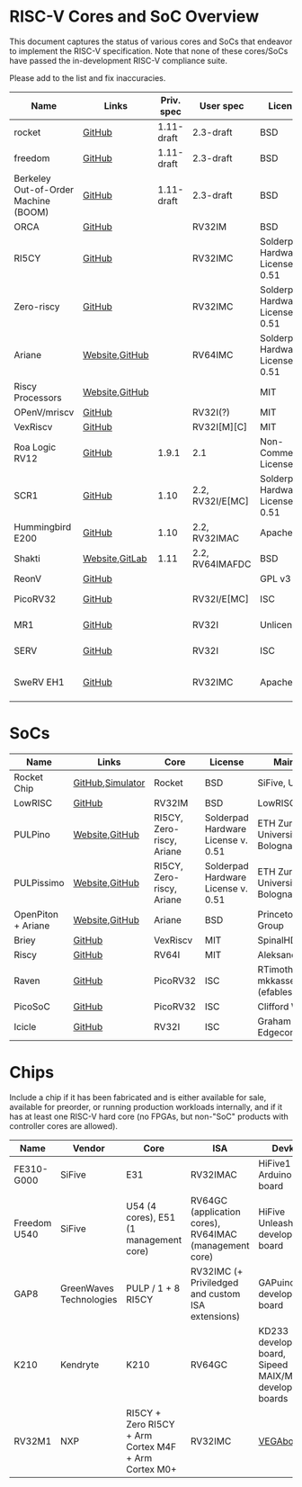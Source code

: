 # RISC-V Cores and SoC Overview

This document captures the status of various cores and SoCs that endeavor to implement the RISC-V specification. Note that none of these cores/SoCs have passed the in-development RISC-V compliance suite.

Please add to the list and fix inaccuracies.

Name | Links | Priv. spec | User spec | License | Maintainers
---- | ----- | ---------- | --------- | ------- | -----------
rocket | [GitHub](https://github.com/freechipsproject/rocket-chip) | 1.11-draft | 2.3-draft | BSD | SiFive, UCB Bar
freedom | [GitHub](https://github.com/sifive/freedom) | 1.11-draft | 2.3-draft | BSD | SiFive
Berkeley Out-of-Order Machine (BOOM) | [GitHub](https://github.com/ucb-bar/riscv-boom) | 1.11-draft | 2.3-draft | BSD | Esperanto, UCB Bar
ORCA | [GitHub](https://github.com/vectorblox/orca) |  | RV32IM | BSD | VectorBlox
RI5CY | [GitHub](https://github.com/pulp-platform/riscv) |  | RV32IMC | Solderpad Hardware License v. 0.51 | ETH Zurich, Università di Bologna
Zero-riscy | [GitHub](https://github.com/pulp-platform/zero-riscy) |  | RV32IMC | Solderpad Hardware License v. 0.51 | ETH Zurich, Università di Bologna
Ariane | [Website](https://pulp-platform.github.io/ariane/docs/home/),[GitHub](https://github.com/pulp-platform/ariane) |  | RV64IMC | Solderpad Hardware License v. 0.51 | ETH Zurich, Università di Bologna
Riscy Processors | [Website](http://csg.csail.mit.edu/riscy-e/),[GitHub](https://github.com/csail-csg/riscy) |  | | MIT | MIT CSAIL CSG
OPenV/mriscv | [GitHub](https://github.com/onchipuis/mriscv) |  | RV32I(?) | MIT | OnChipUIS
VexRiscv | [GitHub](https://github.com/SpinalHDL/VexRiscv) |  | RV32I[M][C] | MIT | SpinalHDL
Roa Logic RV12 | [GitHub](https://github.com/roalogic/RV12) | 1.9.1 | 2.1 | Non-Commercial License | Roa Logic
SCR1 | [GitHub]( https://github.com/syntacore/scr1) | 1.10 | 2.2, RV32I/E[MC] | Solderpad Hardware License v. 0.51 | Syntacore
Hummingbird E200 | [GitHub](https://github.com/SI-RISCV/e200_opensource) | 1.10 | 2.2, RV32IMAC | Apache 2.0 | Bob Hu
Shakti | [Website](http://shakti.org.in/),[GitLab](https://gitlab.com/shaktiproject) | 1.11 | 2.2, RV64IMAFDC | BSD | IIT Madras
ReonV | [GitHub](https://github.com/lcbcFoo/ReonV) |  |  | GPL v3 |
PicoRV32 | [GitHub](https://github.com/cliffordwolf/picorv32) | | RV32I/E[MC] | ISC | Clifford Wolf
MR1 | [GitHub](https://github.com/tomverbeure/mr1) | | RV32I | Unlicense | Tom Verbeure
SERV | [GitHub](https://github.com/olofk/serv) | | RV32I | ISC | Olof Kindgren
SweRV EH1 | [GitHub](https://github.com/westerndigitalcorporation/swerv_eh1) | | RV32IMC | Apache 2.0 | Western Digital Corporation

# SoCs

Name | Links | Core | License | Maintainers
---- | ----- | ---- | ------- | -----------
Rocket Chip | [GitHub](https://github.com/freechipsproject/rocket-chip),[Simulator](https://fires.im) | Rocket | BSD | SiFive, UCB BAR
LowRISC | [GitHub](https://github.com/lowRISC/lowrisc-chip) | RV32IM | BSD | LowRISC CIC
PULPino | [Website](http://www.pulp-platform.org),[GitHub](https://github.com/pulp-platform/pulpino) | RI5CY, Zero-riscy, Ariane | Solderpad Hardware License v. 0.51 | ETH Zurich, Università di Bologna
PULPissimo | [Website](http://www.pulp-platform.org),[GitHub](https://github.com/pulp-platform/pulpissimo) | RI5CY, Zero-riscy, Ariane | Solderpad Hardware License v. 0.51 | ETH Zurich, Università di Bologna
OpenPiton + Ariane | [Website](https://parallel.princeton.edu/openpiton/),[GitHub](https://github.com/PrincetonUniversity/openpiton) | Ariane | BSD | Princeton Parallel Group
Briey | [GitHub](https://github.com/SpinalHDL/VexRiscv#briey-soc) | VexRiscv | MIT | SpinalHDL
Riscy | [GitHub](https://github.com/AleksandarKostovic/Riscy-SoC) | RV64I | MIT | AleksandarKostovic
Raven | [GitHub](https://github.com/efabless/picorv32-soc-raven) | PicoRV32 | ISC | RTimothyEdwards, mkkassem (efabless.com)
PicoSoC | [GitHub](https://github.com/cliffordwolf/picorv32/tree/master/picosoc) | PicoRV32 | ISC | Clifford Wolf
Icicle | [GitHub](https://github.com/grahamedgecombe/icicle) | RV32I | ISC | Graham Edgecombe

# Chips

Include a chip if it has been fabricated and is either available for sale, available for preorder, or running production workloads internally, and if it has at least one RISC-V hard core (no FPGAs, but non-"SoC" products 
 with controller cores are allowed).

Name | Vendor | Core | ISA | Devkit | Availability | Links
---- | ------ | ---- | --- | ------ | ------------ | -----
FE310-G000 | SiFive | E31 | RV32IMAC | HiFive1 Arduino board | public since 2016Q4 | [Datasheet](https://static.dev.sifive.com/FE310-G000.pdf)
Freedom U540 | SiFive | U54 (4 cores), E51 (1 management core) | RV64GC (application cores), RV64IMAC (management core) | HiFive Unleashed development board | announced 2018Q1, available for preorder | [Product page](https://www.sifive.com/products/hifive-unleashed/)
GAP8 | GreenWaves Technologies | PULP / 1 + 8 RI5CY | RV32IMC (+ Priviledged and custom ISA extensions) | GAPuino development board | public since 2018Q1 | [Product page](https://greenwaves-technologies.com/en/gap8-product/)
K210 | Kendryte | K210 | RV64GC | KD233 development board, Sipeed MAIX/M1 development boards | public since 2018Q4 | [Kendryte](https://kendryte.com/), [Datasheet](https://s3.cn-north-1.amazonaws.com.cn/dl.kendryte.com/documents/kendryte_datasheet_20181011163248_en.pdf), [GitHub](https://github.com/kendryte)
RV32M1 | NXP | RI5CY + Zero RI5CY + Arm Cortex M4F + Arm Cortex M0+ | RV32IMC | [VEGAboard](https://open-isa.org/) | available for preorder as of 2018Q4 | [Reference Manual and Datasheet](https://github.com/open-isa-org/open-isa.org/tree/master/Reference%20Manual%20and%20Data%20Sheet)
